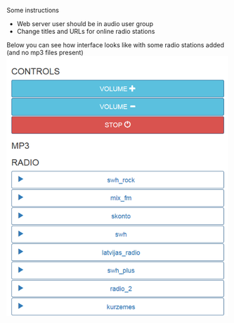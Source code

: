 Some instructions
- Web server user should be in audio user group
- Change titles and URLs for online radio stations

Below you can see how interface looks like with some radio stations added (and no mp3 files present)
![Alt text](general-screenshot.png/?raw=true "Overall look of the interface")
